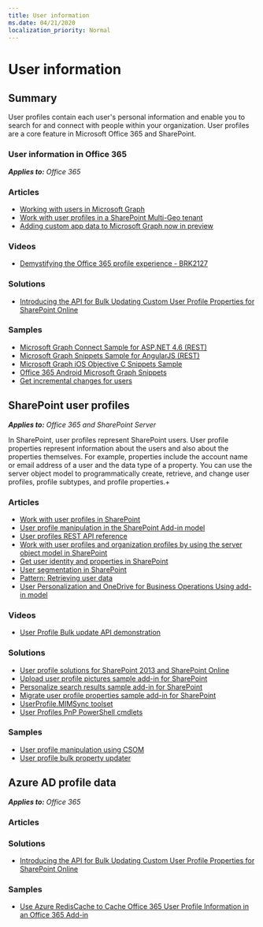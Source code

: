```yaml
---
title: User information
ms.date: 04/21/2020
localization_priority: Normal
---
```

# User information

## Summary

User profiles contain each user's personal information and enable you to search for and connect with people within your organization. User profiles are a core feature in Microsoft Office 365 and SharePoint.

### User information in Office 365

_**Applies to:** Office 365_

### Articles

- [Working with users in Microsoft Graph](https://developer.microsoft.com/graph/docs/api-reference/v1.0/resources/users)
- [Work with user profiles in a SharePoint Multi-Geo tenant](https://docs.microsoft.com/sharepoint/dev/solution-guidance/multigeo-userprofileexperience)
- [Adding custom app data to Microsoft Graph now in preview](https://developer.microsoft.com/office/blogs/adding-customer-data-to-resources-in-Microsoft-Graph-preview)

### Videos

- [Demystifying the Office 365 profile experience - BRK2127](https://www.youtube.com/channel/UCrhJmfAGQ5K81XQ8_od1iTg)

### Solutions

- [Introducing the API for Bulk Updating Custom User Profile Properties for SharePoint Online](https://docs.microsoft.com/sharepoint/dev/solution-guidance/bulk-user-profile-update-api-for-sharepoint-online)

### Samples

- [Microsoft Graph Connect Sample for ASP.NET 4.6 (REST)](https://github.com/microsoftgraph/aspnet-connect-rest-sample/blob/667aba34122950185f11fe80b7768cf642c9b407/README.md)
- [Microsoft Graph Snippets Sample for AngularJS (REST)](https://github.com/microsoftgraph/angular-snippets-rest-sample)
- [Microsoft Graph iOS Objective C Snippets Sample](https://github.com/microsoftgraph/ios-objectiveC-snippets-sample)
- [Office 365 Android Microsoft Graph Snippets](https://github.com/microsoftgraph/android-java-snippets-rest-sample)
- [Get incremental changes for users](https://developer.microsoft.com/graph/docs/concepts/delta_query_users)

## SharePoint user profiles

_**Applies to:** Office 365 and SharePoint Server_

In SharePoint, user profiles represent SharePoint users. User profile properties represent information about the users and also about the properties themselves. For example, properties include the account name or email address of a user and the data type of a property. You can use the server object model to programmatically create, retrieve, and change user profiles, profile subtypes, and profile properties.+

### Articles

- [Work with user profiles in SharePoint](https://docs.microsoft.com/sharepoint/dev/general-development/work-with-user-profiles-in-sharepoint)
- [User profile manipulation in the SharePoint Add-in model](https://docs.microsoft.com/sharepoint/dev/solution-guidance/user%20profile%20manipulation-sharepoint-add-in)
- [User profiles REST API reference](https://msdn.microsoft.com/library/10757ed1-6e86-474f-89e0-6dec6aa66a2b%28Office.15%29.aspx)
- [Work with user profiles and organization profiles by using the server object model in SharePoint](https://docs.microsoft.com/sharepoint/dev/general-development/how-to-work-with-user-profiles-and-organization-profiles-by-using-the-server-obj)
- [Get user identity and properties in SharePoint](https://docs.microsoft.com/sharepoint/dev/sp-add-ins/get-user-identity-and-properties-in-sharepoint)
- [User segmentation in SharePoint](https://docs.microsoft.com/sharepoint/dev/general-development/user-segmentation-in-sharepoint)
- [Pattern: Retrieving user data](https://github.com/SharePoint/PnP-Transformation/blob/master/InfoPath/Guidance/Patterns/Retrieving%20user%20data.md)
- [User Personalization and OneDrive for Business Operations Using add-in model](https://github.com/OfficeDev/TrainingContent/tree/master/Archive/O3658/07%20User%20Personalization%20and%20OneDrive%20for%20Business%20Operations%20Using%20add-in%20model)

### Videos

- [User Profile Bulk update API demonstration](https://www.youtube.com/watch?v=-X_2T0SRUBk)

### Solutions

- [User profile solutions for SharePoint 2013 and SharePoint Online](https://docs.microsoft.com/sharepoint/dev/solution-guidance/user-profile-solutions-for-sharepoint)
- [Upload user profile pictures sample add-in for SharePoint](https://docs.microsoft.com/sharepoint/dev/solution-guidance/upload-user-profile-pictures-sample-app-for-sharepoint)
- [Personalize search results sample add-in for SharePoint](https://docs.microsoft.com/sharepoint/dev/solution-guidance/personalize-search-results-sample-app-for-sharepoint)
- [Migrate user profile properties sample add-in for SharePoint](https://docs.microsoft.com/sharepoint/dev/solution-guidance/migrate-user-profile-properties-sample-app-for-sharepoint)
- [UserProfile.MIMSync toolset](https://github.com/SharePoint/PnP-Tools/tree/master/Solutions/UserProfile.MIMSync)
- [User Profiles PnP PowerShell cmdlets](https://msdn.microsoft.com/pnp_powershell/userprofiles-category)

### Samples

- [User profile manipulation using CSOM](https://github.com/SharePoint/PnP/tree/dev/Samples/UserProfile.Manipulation.CSOM)
- [User profile bulk property updater](https://github.com/SharePoint/PnP/tree/master/Samples/Core.BulkUserProfileUpdater)

## Azure AD profile data

_**Applies to:** Office 365_

### Articles

### Solutions

- [Introducing the API for Bulk Updating Custom User Profile Properties for SharePoint Online](https://docs.microsoft.com/sharepoint/dev/solution-guidance/bulk-user-profile-update-api-for-sharepoint-online)

### Samples

- [Use Azure RedisCache to Cache Office 365 User Profile Information in an Office 365 Add-in](https://github.com/SharePoint/PnP/tree/master/Samples/AzureAD.RedisCacheUserProfile)
